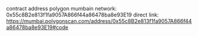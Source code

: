 contract address 
polygon mumbain network: 0x55c8B2e813f1fa9057A866f44a86478ba8e93E19
direct link: https://mumbai.polygonscan.com/address/0x55c8B2e813f1fa9057A866f44a86478ba8e93E19#code